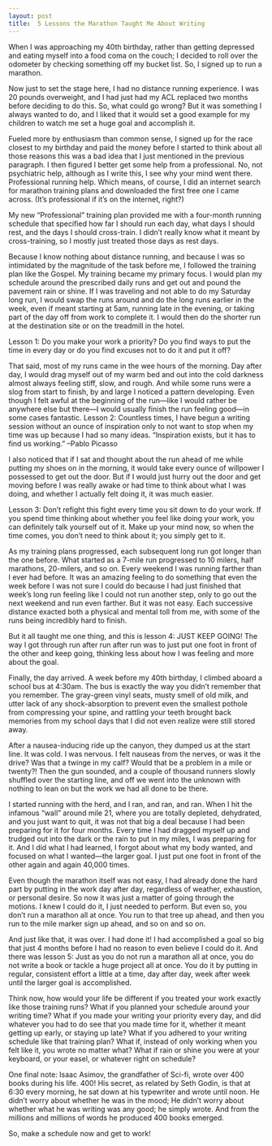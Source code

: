 ```yaml
---
layout: post
title:  5 Lessons the Marathon Taught Me About Writing
---
```

When I was approaching my 40th birthday, rather than getting depressed and eating myself into a food coma on the couch; I decided to roll over the odometer by checking something off my bucket list. So, I signed up to run a marathon.
<!--more-->

Now just to set the stage here, I had no distance running experience. I was 20 pounds overweight, and I had just had my ACL replaced two months before deciding to do this. So, what could go wrong? But it was something I always wanted to do, and I liked that it would set a good example for my children to watch me set a huge goal and accomplish it.

Fueled more by enthusiasm than common sense, I signed up for the race closest to my birthday and paid the money before I started to think about all those reasons this was a bad idea that I just mentioned in the previous paragraph. I then figured I better get some help from a professional. No, not psychiatric help, although as I write this, I see why your mind went there. Professional running help. Which means, of course, I did an internet search for marathon training plans and downloaded the first free one I came across. (It’s professional if it’s on the internet, right?)

My new “Professional” training plan provided me with a four-month running schedule that specified how far I should run each day, what days I should rest, and the days I should cross-train. I didn’t really know what it meant by cross-training, so I mostly just treated those days as rest days. 

Because I know nothing about distance running, and because I was so intimidated by the magnitude of the task before me, I followed the training plan like the Gospel.  My training became my primary focus. I would plan my schedule around the prescribed daily runs and get out and pound the pavement rain or shine. If I was traveling and not able to do my Saturday long run, I would swap the runs around and do the long runs earlier in the week, even if meant starting at 5am, running late in the evening, or taking part of the day off from work to complete it. I would then do the shorter run at the destination site or on the treadmill in the hotel. 

Lesson 1: Do you make your work a priority? Do you find ways to put the time in every day or do you find excuses not to do it and put it off?

That said, most of my runs came in the wee hours of the morning. Day after day, I would drag myself out of my warm bed and out into the cold darkness almost always feeling stiff, slow, and rough. And while some runs were a slog from start to finish, by and large I noticed a pattern developing. Even though I felt awful at the beginning of the run—like I would rather be anywhere else but there—I would usually finish the run feeling good—in some cases fantastic.
Lesson 2: Countless times, I have begun a writing session without an ounce of inspiration only to not want to stop when my time was up because I had so many ideas. “Inspiration exists, but it has to find us working.” –Pablo Picasso

I also noticed that if I sat and thought about the run ahead of me while putting my shoes on in the morning, it would take every ounce of willpower I possessed to get out the door. But if I would just hurry out the door and get moving before I was really awake or had time to think about what I was doing, and whether I actually felt doing it, it was much easier.

Lesson 3: Don’t refight this fight every time you sit down to do your work. If you spend time thinking about whether you feel like doing your work, you can definitely talk yourself out of it. Make up your mind now, so when the time comes, you don’t need to think about it; you simply get to it.

As my training plans progressed, each subsequent long run got longer than the one before. What started as a 7-mile run progressed to 10 milers, half marathons, 20-milers, and so on. Every weekend I was running farther than I ever had before. It was an amazing feeling to do something that even the week before I was not sure I could do because I had just finished that week’s long run feeling like I could not run another step, only to go out the next weekend and run even farther. But it was not easy. Each successive distance exacted both a physical and mental toll from me, with some of the runs being incredibly hard to finish.

But it all taught me one thing, and this is lesson 4: JUST KEEP GOING! The way I got through run after run after run was to just put one foot in front of the other and keep going, thinking less about how I was feeling and more about the goal.

Finally, the day arrived. A week before my 40th birthday, I climbed aboard a school bus at 4:30am. The bus is exactly the way you didn’t remember that you remember. The gray-green vinyl seats, musty smell of old milk, and utter lack of any shock-absorption to prevent even the smallest pothole from compressing your spine, and rattling your teeth brought back memories from my school days that I did not even realize were still stored away.

After a nausea-inducing ride up the canyon, they dumped us at the start line. It was cold. I was nervous. I felt nauseas from the nerves, or was it the drive? Was that a twinge in my calf? Would that be a problem in a mile or twenty?! Then the gun sounded, and a couple of thousand runners slowly shuffled over the starting line, and off we went into the unknown with nothing to lean on but the work we had all done to be there.

I started running with the herd, and I ran, and ran, and ran. When I hit the infamous “wall” around mile 21, where you are totally depleted, dehydrated, and you just want to quit, it was not that big a deal because I had been preparing for it for four months. Every time I had dragged myself up and trudged out into the dark or the rain to put in my miles, I was preparing for it. And I did what I had learned, I forgot about what my body wanted, and focused on what I wanted—the larger goal. I just put one foot in front of the other again and again 40,000 times. 

Even though the marathon itself was not easy, I had already done the hard part by putting in the work day after day, regardless of weather, exhaustion, or personal desire. So now it was just a matter of going through the motions. I knew I could do it, I just needed to perform. But even so, you don’t run a marathon all at once. You run to that tree up ahead, and then you run to the mile marker sign up ahead, and so on and so on. 

And just like that, it was over. I had done it! I had accomplished a goal so big that just 4 months before I had no reason to even believe I could do it. And there was lesson 5: Just as you do not run a marathon all at once, you do not write a book or tackle a huge project all at once. You do it by putting in regular, consistent effort a little at a time, day after day, week after week until the larger goal is accomplished.

Think now, how would your life be different if you treated your work exactly like those training runs? What if you planned your schedule around your writing time? What if you made your writing your priority every day, and did whatever you had to do see that you made time for it, whether it meant getting up early, or staying up late? What if you adhered to your writing schedule like that training plan? What if, instead of only working when you felt like it, you wrote no matter what? What if rain or shine you were at your keyboard, or your easel, or whatever right on schedule? 

One final note: Isaac Asimov, the grandfather of Sci-fi, wrote over 400 books during his life. 400! His secret, as related by Seth Godin, is that at 6:30 every morning, he sat down at his typewriter and wrote until noon. He didn’t worry about whether he was in the mood; He didn’t worry about whether what he was writing was any good; he simply wrote. And from the millions and millions of words he produced 400 books emerged.

So, make a schedule now and get to work!

